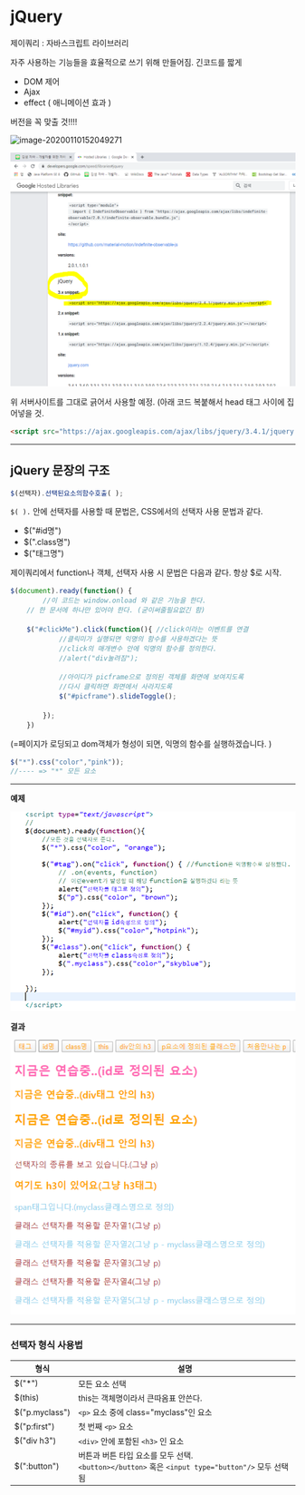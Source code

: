 # jQuery

제이쿼리 : 자바스크립트 라이브러리

자주 사용하는 기능들을 효율적으로 쓰기 위해 만들어짐. 긴코드를 짧게

- DOM 제어
- Ajax
- effect ( 애니메이션 효과 )

버전을 꼭 맞출 것!!!!



![image-20200110152049271](C:\Users\student\AppData\Roaming\Typora\typora-user-images\image-20200110152049271.png)



![image-20200110152655981](images/image-20200110152655981.png)

위 서버사이트를 그대로 긁어서 사용할 예정.
 (아래 코드 복붙해서 head 태그 사이에 집어넣을 것. 

```html
<script src="https://ajax.googleapis.com/ajax/libs/jquery/3.4.1/jquery.min.js"></script>
```

------

## jQuery 문장의 구조



```javascript
$(선택자).선택된요소의함수호출( );
```

`$( ).`  안에 선택자를 사용할 때 문법은, CSS에서의 선택자 사용 문법과 같다. 

* $("#id명") 
* $(".class명")
* $("태그명")



제이쿼리에서 function나 객체, 선택자 사용 시 문법은 다음과 같다. 항상 $로 시작.

```javascript
$(document).ready(function() {
		//이 코드는 window.onload 와 같은 기능을 한다.
    // 한 문서에 하나만 있어야 한다. (굳이써줄필요없긴 함)
    
    $("#clickMe").click(function(){ //click이라는 이벤트를 연결 
			//클릭미가 실행되면 익명의 함수를 사용하겠다는 뜻 
			//click의 매개변수 안에 익명의 함수를 정의한다. 
			//alert("div눌려짐");
			
			//아이디가 picframe으로 정의된 객체를 화면에 보여지도록
			//다시 클릭하면 화면에서 사라지도록
			$("#picframe").slideToggle();
			
		});
	})
```

(=페이지가 로딩되고 dom객체가 형성이 되면, 익명의 함수를 실행하겠습니다. )



```javascript
$("*").css("color","pink"));
//---- => "*" 모든 요소 
```

---



**예제**

![image-20200110163947340](images/image-20200110163947340.png)



**결과**

![image-20200110164003865](images/image-20200110164003865.png)

---





### 선택자 형식 사용법 

| 형식           | 설명                                                         |
| -------------- | ------------------------------------------------------------ |
| $("*")         | 모든 요소 선택                                               |
| $(this)        | this는 객체명이라서 큰따옴표 안쓴다.                         |
| $("p.myclass") | `<p>` 요소 중에 class="myclass"인 요소                       |
| $("p:first")   | 첫 번째 `<p>` 요소                                           |
| $("div h3")    | `<div>` 안에 포함된 `<h3>` 인 요소                           |
| $(":button")   | 버튼과 버튼 타입 요소를 모두 선택.<br />`<button></button>` 혹은 `<input type="button"/>` 모두 선택됨 |

